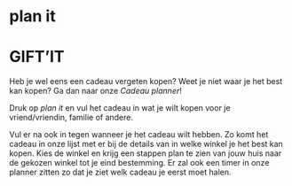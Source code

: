 # plan it

# GIFT’IT
 Heb je wel eens een cadeau vergeten kopen? Weet je niet waar je het best kan kopen? Ga dan naar onze *Cadeau planner*!

Druk op *plan it* en vul het cadeau in wat je wilt kopen voor je vriend/vriendin, familie of andere.

Vul er na ook in tegen wanneer je het cadeau wilt hebben. Zo komt het cadeau in onze lijst met er bij de details van in welke winkel je het best kan kopen. Kies de winkel en krijg een stappen plan te zien van jouw huis naar de gekozen winkel tot je eind bestemming. Er zal ook een timer in onze planner zitten zo dat je ziet welk cadeau je eerst moet halen.
